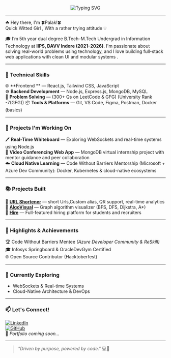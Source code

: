 <p align="center">
  <img src="https://readme-typing-svg.demolab.com?font=Fira+Code&weight=500&size=24&pause=1000&color=1AB6FF&center=true&vCenter=true&width=600&lines=Hi+%F0%9F%91%8B+I'm+Palak+Kumrawat!;Full-Stack+Developer+%7C+Cloud+Explorer;Building+Projects+with+Purpose+%26+Passion!" alt="Typing SVG" />
</p>

---

☘ Hey there, I'm 🍀Palak!🍀  
Quick Witted Girl , With a rather trying attitude 💡  

🎓 I’m 5th year dual degree B.Tech–M.Tech Undergrad in Information Technology at **IIPS, DAVV Indore (2021–2026)**. I'm passionate about solving real-world problems using technology, and I love building full-stack web applications with clean UI and modular systems .

---

### 💼 Technical Skills 
🌐 **Frontend ** — React.js, Tailwind CSS, JavaScript  
⚙️ **Backend Development** — Node.js, Express.js, MongoDB, MySQL  
🧠 **Problem Solving** — (300+ Qs on LeetCode & GFG)  (University Rank -7(GFG))
📦 **Tools & Platforms** — Git, VS Code, Figma, Postman, Docker (basics)

---

### 🚀 Projects I'm Working On  
🖊️ **Real-Time Whiteboard** — Exploring WebSockets and real-time systems using Node.js  
🎥 **Video Conferencing Web App** — MongoDB virtual internship project with mentor guidance and peer collaboration  
☁️ **Cloud Native Learning** — Code Without Barriers Mentorship (Microsoft + Azure Dev Community): Docker, Kubernetes & cloud-native ecosystems  

---

### 📚 Projects Built  
🔗 [**URL Shortener**](https://github.com/palak-k5/URL-Shortener) — short Urls,Custom alias, QR support, real-time analytics  
🧠 [**AlgoVisual**](https://github.com/palak-k5/AlgoVisual) — Graph algorithm visualizer (BFS, DFS, Dijkstra, A*)  
💼 [**Hire**](https://github.com/palak-k5/Hire) — Full-featured hiring platform for students and recruiters  

---

### 🌟 Highlights & Achievements  
🏆 Code Without Barriers Mentee *(Azure Developer Community & ReSkill)*  
🎓 Infosys Springboard & OracleDevGym Certified  
🌐 Open Source Contributor (Hacktoberfest)  

---

### 🌱 Currently Exploring  
- WebSockets & Real-time Systems  
- Cloud-Native Architecture & DevOps  

---

### 📫 Let's Connect!  
[![LinkedIn](https://img.shields.io/badge/LinkedIn-blue?style=flat&logo=linkedin)](https://www.linkedin.com/in/palak-kumrawat/)  
[![GitHub](https://img.shields.io/badge/GitHub-black?style=flat&logo=github)](https://github.com/palak-k5)  
📌 *Portfolio coming soon...*

---

> _"Driven by purpose, powered by code."_ 💻🎡
